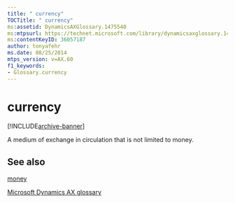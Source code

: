 ```yaml
---
title: " currency"
TOCTitle: " currency"
ms:assetid: DynamicsAXGlossary.1475540
ms:mtpsurl: https://technet.microsoft.com/library/dynamicsaxglossary.1475540(v=AX.60)
ms:contentKeyID: 36057187
author: tonyafehr
ms.date: 08/25/2014
mtps_version: v=AX.60
f1_keywords:
- Glossary.currency
---
```


# currency


[!INCLUDE[archive-banner](includes/archive-banner.md)]

A medium of exchange in circulation that is not limited to money.

## See also

[money](money.md)

[Microsoft Dynamics AX glossary](glossary/microsoft-dynamics-ax-glossary.md)

  


